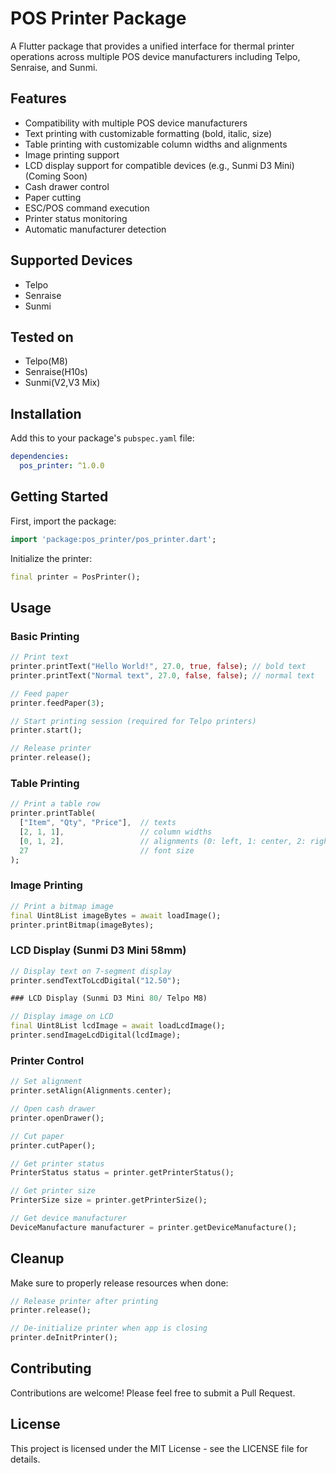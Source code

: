 # POS Printer Package

A Flutter package that provides a unified interface for thermal printer operations across multiple POS device manufacturers including Telpo, Senraise, and Sunmi.

## Features

- Compatibility with multiple POS device manufacturers
- Text printing with customizable formatting (bold, italic, size)
- Table printing with customizable column widths and alignments
- Image printing support
- LCD display support for compatible devices (e.g., Sunmi D3 Mini)(Coming Soon)
- Cash drawer control
- Paper cutting
- ESC/POS command execution
- Printer status monitoring
- Automatic manufacturer detection

## Supported Devices

- Telpo
- Senraise
- Sunmi

## Tested on

- Telpo(M8)
- Senraise(H10s)
- Sunmi(V2,V3 Mix)

## Installation

Add this to your package's `pubspec.yaml` file:

```yaml
dependencies:
  pos_printer: ^1.0.0
```

## Getting Started

First, import the package:

```dart
import 'package:pos_printer/pos_printer.dart';
```

Initialize the printer:

```dart
final printer = PosPrinter();
```

## Usage

### Basic Printing

```dart
// Print text
printer.printText("Hello World!", 27.0, true, false); // bold text
printer.printText("Normal text", 27.0, false, false); // normal text

// Feed paper
printer.feedPaper(3);

// Start printing session (required for Telpo printers)
printer.start();

// Release printer
printer.release();
```

### Table Printing

```dart
// Print a table row
printer.printTable(
  ["Item", "Qty", "Price"],  // texts
  [2, 1, 1],                 // column widths
  [0, 1, 2],                 // alignments (0: left, 1: center, 2: right)
  27                         // font size
);
```

### Image Printing

```dart
// Print a bitmap image
final Uint8List imageBytes = await loadImage();
printer.printBitmap(imageBytes);
```

### LCD Display (Sunmi D3 Mini 58mm)

```dart
// Display text on 7-segment display
printer.sendTextToLcdDigital("12.50");

### LCD Display (Sunmi D3 Mini 80/ Telpo M8)

// Display image on LCD
final Uint8List lcdImage = await loadLcdImage();
printer.sendImageLcdDigital(lcdImage);
```

### Printer Control

```dart
// Set alignment
printer.setAlign(Alignments.center);

// Open cash drawer
printer.openDrawer();

// Cut paper
printer.cutPaper();

// Get printer status
PrinterStatus status = printer.getPrinterStatus();

// Get printer size
PrinterSize size = printer.getPrinterSize();

// Get device manufacturer
DeviceManufacture manufacturer = printer.getDeviceManufacture();
```

## Cleanup

Make sure to properly release resources when done:

```dart
// Release printer after printing
printer.release();

// De-initialize printer when app is closing
printer.deInitPrinter();
```

## Contributing

Contributions are welcome! Please feel free to submit a Pull Request.

## License

This project is licensed under the MIT License - see the LICENSE file for details.
